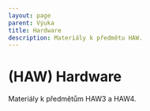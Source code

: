 ```yaml
---
layout: page
parent: Výuka
title: Hardware
description: Materiály k předmětu HAW.
---
```


# (HAW) Hardware

Materiály k předmětům HAW3 a HAW4.
